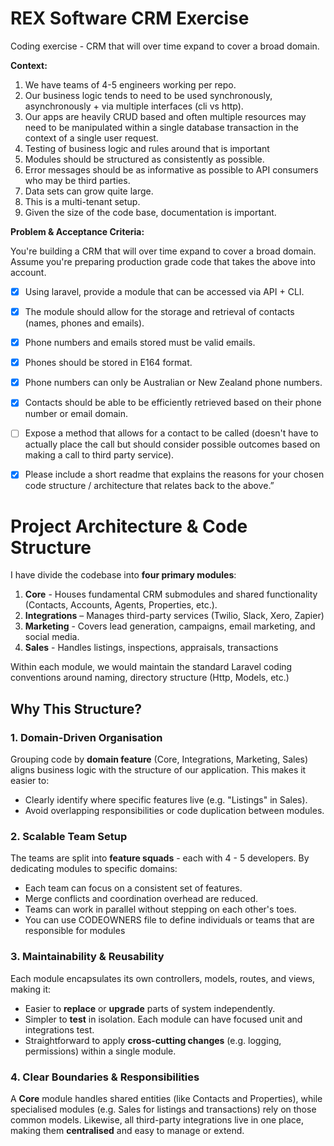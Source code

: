 # REX Software CRM Exercise
Coding exercise - CRM that will over time expand to cover a broad domain.

**Context:**

1. We have teams of 4-5 engineers working per repo.
2. Our business logic tends to need to be used synchronously, asynchronously + via multiple interfaces (cli vs http).
3. Our apps are heavily CRUD based and often multiple resources may need to be manipulated within a single database transaction in the context of a single user request.
4. Testing of business logic and rules around that is important
5. Modules should be structured as consistently as possible.
6. Error messages should be as informative as possible to API consumers who may be third parties.
7. Data sets can grow quite large.
8. This is a multi-tenant setup.
9. Given the size of the code base, documentation is important.

**Problem & Acceptance Criteria:**

You're building a CRM that will over time expand to cover a broad domain. Assume you're preparing production grade code that takes the above into account.

- [x] Using laravel, provide a module that can be accessed via API + CLI.
- [x] The module should allow for the storage and retrieval of contacts (names, phones and emails).
- [x] Phone numbers and emails stored must be valid emails.
- [x] Phones should be stored in E164 format.
- [x] Phone numbers can only be Australian or New Zealand phone numbers.
- [x] Contacts should be able to be efficiently retrieved based on their phone number or email domain.
- [ ] Expose a method that allows for a contact to be called (doesn't have to actually place the call but should consider possible outcomes based on making a call to third party service).
- [x] Please include a short readme that explains the reasons for your chosen code structure / architecture that relates back to the above.”


# Project Architecture & Code Structure

I have divide the codebase into **four primary modules**:
1. **Core** - Houses fundamental CRM submodules and shared functionality (Contacts, Accounts, Agents, Properties, etc.).
2. **Integrations** – Manages third-party services (Twilio, Slack, Xero, Zapier)
3. **Marketing** - Covers lead generation, campaigns, email marketing, and social media.
4. **Sales** - Handles listings, inspections, appraisals, transactions

Within each module, we would maintain the standard Laravel coding conventions around naming, directory structure (Http, Models, etc.)

## Why This Structure?

### 1. Domain-Driven Organisation
Grouping code by **domain feature** (Core, Integrations, Marketing, Sales) aligns business logic with the structure of our application.
This makes it easier to:
- Clearly identify where specific features live (e.g. "Listings" in Sales).
- Avoid overlapping responsibilities or code duplication between modules.

### 2. Scalable Team Setup
The teams are split into **feature squads** - each with 4 - 5 developers.
By dedicating modules to specific domains:
- Each team can focus on a consistent set of features.
- Merge conflicts and coordination overhead are reduced.
- Teams can work in parallel without stepping on each other's toes.
- You can use CODEOWNERS file to define individuals or teams that are responsible for modules

### 3. Maintainability & Reusability
Each module encapsulates its own controllers, models, routes, and views, making it:
- Easier to **replace** or **upgrade** parts of system independently.
- Simpler to **test** in isolation. Each module can have focused unit and integrations test.
- Straightforward to apply **cross-cutting changes** (e.g. logging, permissions) within a single module.

### 4. Clear Boundaries & Responsibilities
A **Core** module handles shared entities (like Contacts and Properties), while specialised modules (e.g. Sales for listings and transactions) rely on those common models.
Likewise, all third-party integrations live in one place, making them **centralised** and easy to manage or extend.
